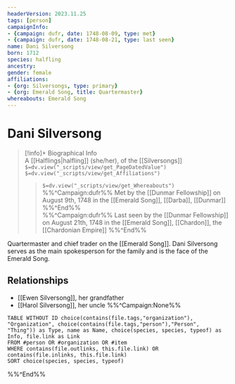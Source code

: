 ```yaml
---
headerVersion: 2023.11.25
tags: [person]
campaignInfo: 
- {campaign: dufr, date: 1748-08-09, type: met}
- {campaign: dufr, date: 1748-08-21, type: last seen}
name: Dani Silversong
born: 1712
species: halfling
ancestry:
gender: female
affiliations:
- {org: Silversongs, type: primary}
- {org: Emerald Song, title: Quartermaster}
whereabouts: Emerald Song
---
```

# Dani Silversong
>[!info]+ Biographical Info  
> A [[Halflings|halfling]] (she/her), of the [[Silversongs]]  
> `$=dv.view("_scripts/view/get_PageDatedValue")`  
> `$=dv.view("_scripts/view/get_Affiliations")`  
>> `$=dv.view("_scripts/view/get_Whereabouts")`  
>> %%^Campaign:dufr%% Met by the [[Dunmar Fellowship]] on August 9th, 1748 in the [[Emerald Song]], [[Darba]], [[Dunmar]] %%^End%%  
>> %%^Campaign:dufr%% Last seen by the [[Dunmar Fellowship]] on August 21th, 1748 in the [[Emerald Song]], [[Chardon]], the [[Chardonian Empire]] %%^End%%

Quartermaster and chief trader on the [[Emerald Song]]. Dani Silversong serves as the main spokesperson for the family and is the face of the Emerald Song.
## Relationships
- [[Ewen Silversong]], her grandfather
- [[Harol Silversong]], her uncle
%%^Campaign:None%%
```dataview
TABLE WITHOUT ID choice(contains(file.tags,"organization"), "Organization", choice(contains(file.tags,"person"),"Person", "Thing")) as Type, name as Name, choice(species, species, typeof) as Info, file.link as Link
FROM #person OR #organization OR #item
WHERE contains(file.outlinks, this.file.link) OR contains(file.inlinks, this.file.link)
SORT choice(species, species, typeof)
```
%%^End%%